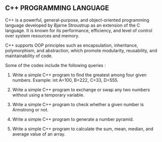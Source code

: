 C++  PROGRAMMING LANGUAGE
-----------
C++ is a powerful, general-purpose, and object-oriented programming language developed by Bjarne Stroustrup as an extension of the C language. It is known for its performance, efficiency, and level of control over system resources and memory. 

C++ supports OOP principles such as encapsulation, inheritance, polymorphism, and abstraction, which promote modularity, reusability, and maintainability of code.

Some of the codes include the following queries :

1. Write a simple C++ program to find the greatest among four given numbers.
Example: int A=100, B=222, C=33, D=555. 
 
2. Write a simple C++ program to exchange or swap any two numbers without using a temporary variable.

3. Write a simple C++ program to check whether a given number is Armstrong or not.

4. Write a simple C++ program to generate a number pyramid.
 
5. Write a simple C++ program to calculate the sum, mean, median, and average value of an array.
